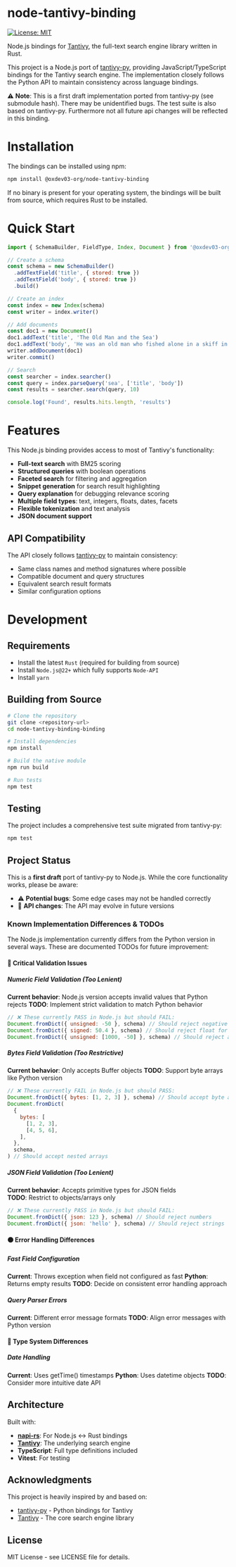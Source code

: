 # node-tantivy-binding

[![License: MIT](https://img.shields.io/badge/License-MIT-yellow.svg)](https://opensource.org/licenses/MIT)

Node.js bindings for [Tantivy](https://github.com/quickwit-oss/tantivy), the full-text search engine library written in Rust.

This project is a Node.js port of [tantivy-py](https://github.com/quickwit-inc/tantivy-py), providing JavaScript/TypeScript bindings for the Tantivy search engine. The implementation closely follows the Python API to maintain consistency across language bindings.

⚠️ **Note**: This is a first draft implementation ported from tantivy-py (see submodule hash). There may be unidentified bugs. The test suite is also based on tantivy-py. Furthermore not all future api changes will be reflected in this binding.

# Installation

The bindings can be installed using npm:

```bash
npm install @oxdev03-org/node-tantivy-binding
```

If no binary is present for your operating system, the bindings will be built from source, which requires Rust to be installed.

# Quick Start

```javascript
import { SchemaBuilder, FieldType, Index, Document } from '@oxdev03-org/node-tantivy-binding'

// Create a schema
const schema = new SchemaBuilder()
  .addTextField('title', { stored: true })
  .addTextField('body', { stored: true })
  .build()

// Create an index
const index = new Index(schema)
const writer = index.writer()

// Add documents
const doc1 = new Document()
doc1.addText('title', 'The Old Man and the Sea')
doc1.addText('body', 'He was an old man who fished alone in a skiff in the Gulf Stream.')
writer.addDocument(doc1)
writer.commit()

// Search
const searcher = index.searcher()
const query = index.parseQuery('sea', ['title', 'body'])
const results = searcher.search(query, 10)

console.log('Found', results.hits.length, 'results')
```

# Features

This Node.js binding provides access to most of Tantivy's functionality:

- **Full-text search** with BM25 scoring
- **Structured queries** with boolean operations
- **Faceted search** for filtering and aggregation
- **Snippet generation** for search result highlighting
- **Query explanation** for debugging relevance scoring
- **Multiple field types**: text, integers, floats, dates, facets
- **Flexible tokenization** and text analysis
- **JSON document support**

## API Compatibility

The API closely follows [tantivy-py](https://github.com/quickwit-inc/tantivy-py) to maintain consistency:

- Same class names and method signatures where possible
- Compatible document and query structures
- Equivalent search result formats
- Similar configuration options

# Development

## Requirements

- Install the latest `Rust` (required for building from source)
- Install `Node.js@22+` which fully supports `Node-API`
- Install `yarn`

## Building from Source

```bash
# Clone the repository
git clone <repository-url>
cd node-tantivy-binding-binding

# Install dependencies
npm install

# Build the native module
npm run build

# Run tests
npm test
```

## Testing

The project includes a comprehensive test suite migrated from tantivy-py:

```bash
npm test
```

## Project Status

This is a **first draft** port of tantivy-py to Node.js. While the core functionality works, please be aware:

- ⚠️ **Potential bugs**: Some edge cases may not be handled correctly
- 🔄 **API changes**: The API may evolve in future versions

### Known Implementation Differences & TODOs

The Node.js implementation currently differs from the Python version in several ways. These are documented TODOs for future improvement:

#### 🔴 Critical Validation Issues

##### Numeric Field Validation (Too Lenient)

**Current behavior**: Node.js version accepts invalid values that Python rejects
**TODO**: Implement strict validation to match Python behavior

```javascript
// ❌ These currently PASS in Node.js but should FAIL:
Document.fromDict({ unsigned: -50 }, schema) // Should reject negative for unsigned
Document.fromDict({ signed: 50.4 }, schema) // Should reject float for integer
Document.fromDict({ unsigned: [1000, -50] }, schema) // Should reject arrays for single fields
```

##### Bytes Field Validation (Too Restrictive)

**Current behavior**: Only accepts Buffer objects
**TODO**: Support byte arrays like Python version

```javascript
// ❌ These currently FAIL in Node.js but should PASS:
Document.fromDict({ bytes: [1, 2, 3] }, schema) // Should accept byte arrays
Document.fromDict(
  {
    bytes: [
      [1, 2, 3],
      [4, 5, 6],
    ],
  },
  schema,
) // Should accept nested arrays
```

##### JSON Field Validation (Too Lenient)

**Current behavior**: Accepts primitive types for JSON fields  
**TODO**: Restrict to objects/arrays only

```javascript
// ❌ These currently PASS in Node.js but should FAIL:
Document.fromDict({ json: 123 }, schema) // Should reject numbers
Document.fromDict({ json: 'hello' }, schema) // Should reject strings
```

#### 🟠 Error Handling Differences

##### Fast Field Configuration

**Current**: Throws exception when field not configured as fast
**Python**: Returns empty results
**TODO**: Decide on consistent error handling approach

##### Query Parser Errors

**Current**: Different error message formats
**TODO**: Align error messages with Python version

#### 🔵 Type System Differences

##### Date Handling

**Current**: Uses getTime() timestamps
**Python**: Uses datetime objects
**TODO**: Consider more intuitive date API

## Architecture

Built with:

- **[napi-rs](https://napi.rs/)**: For Node.js ↔ Rust bindings
- **[Tantivy](https://github.com/quickwit-oss/tantivy)**: The underlying search engine
- **TypeScript**: Full type definitions included
- **Vitest**: For testing

## Acknowledgments

This project is heavily inspired by and based on:

- [tantivy-py](https://github.com/quickwit-inc/tantivy-py) - Python bindings for Tantivy
- [Tantivy](https://github.com/quickwit-oss/tantivy) - The core search engine library

## License

MIT License - see LICENSE file for details.
